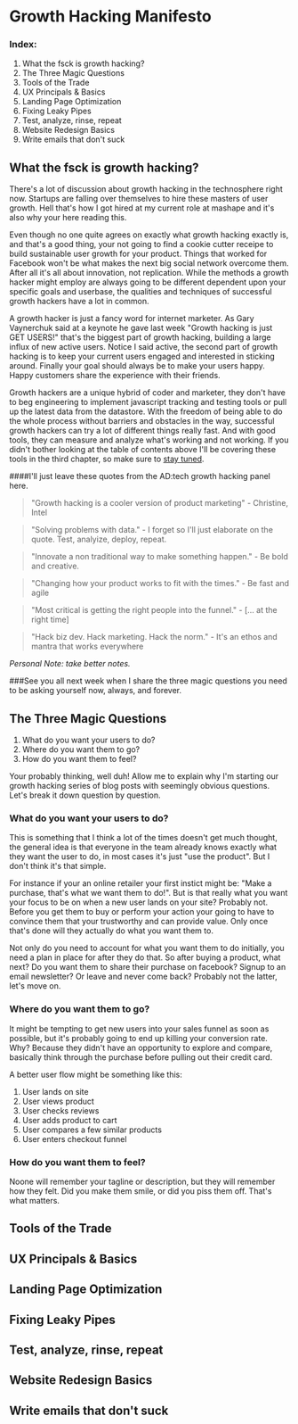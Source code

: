 # Growth Hacking Manifesto

### Index:
1. What the fsck is growth hacking?
2. The Three Magic Questions
2. Tools of the Trade
3. UX Principals & Basics
4. Landing Page Optimization
5. Fixing Leaky Pipes
6. Test, analyze, rinse, repeat
7. Website Redesign Basics
8. Write emails that don't suck

## What the fsck is growth hacking?

There's a lot of discussion about growth hacking in the technosphere right now. Startups are falling over themselves to hire these masters of user growth. Hell that's how I got hired at my current role at mashape and it's also why your here reading this.

Even though no one quite agrees on exactly what growth hacking exactly is, and that's a good thing, your not going to find a cookie cutter receipe to build sustainable user growth for your product. Things that worked for Facebook won't be what makes the next big social network overcome them.  After all it's all about innovation, not replication. While the methods a growth hacker might employ are always going to be different dependent upon your specific goals and userbase, the qualities and techniques of successful growth hackers have a lot in common.

A growth hacker is just a fancy word for internet marketer.  As Gary Vaynerchuk said at a keynote he gave last week "Growth hacking is just GET USERS!" that's the biggest part of growth hacking, building a large influx of new active users.  Notice I said active, the second part of growth hacking is to keep your current users engaged and interested in sticking around. Finally your goal should always be to make your users happy. Happy customers share the experience with their friends.

Growth hackers are a unique hybrid of coder and marketer, they don't have to beg engineering to implement javascript tracking and testing tools or pull up the latest data from the datastore. With the freedom of being able to do the whole process without barriers and obstacles in the way, successful growth hackers can try a lot of different things really fast.  And with good tools, they can measure and analyze what's working and not working. If you didn't bother looking at the table of contents above I'll be covering these tools in the third chapter, so make sure to [stay tuned](subscribelink).

####I'll just leave these quotes from the AD:tech growth hacking panel here.

>"Growth hacking is a cooler version of product marketing" - Christine, Intel

>"Solving problems with data." - I forget so I'll just elaborate on the quote. Test, analyize, deploy, repeat.

>"Innovate a non traditional way to make something happen." - Be bold and creative.

>"Changing how your product works to fit with the times." - Be fast and agile

>"Most critical is getting the right people into the funnel."  - [… at the right time] 

>"Hack biz dev. Hack marketing. Hack the norm." - It's an ethos and mantra that works everywhere

_Personal Note: take better notes._

###See you all next week when I share the three magic questions you need to be asking yourself now, always, and forever.

 

## The Three Magic Questions

1. What do you want your users to do?
2. Where do you want them to go?
3. How do you want them to feel?

Your probably thinking, well duh! Allow me to explain why I'm starting our growth hacking series of blog posts with seemingly obvious questions. Let's break it down question by question.

### What do you want your users to do?

This is something that I think a lot of the times doesn't get much thought, the general idea is that everyone in the team already knows exactly what they want the user to do, in most cases it's just "use the product". But I don't think it's that simple.

For instance if your an online retailer your first instict might be: "Make a purchase, that's what we want them to do!".  But is that really what you want your focus to be on when a new user lands on your site? Probably not. Before you get them to buy or perform your action your going to have to convince them that your trustworthy and can provide value.  Only once that's done will they actually do what you want them to.

Not only do you need to account for what you want them to do initially, you need a plan in place for after they do that. So after buying a product, what next? Do you want them to share their purchase on facebook? Signup to an email newsletter? Or leave and never come back? Probably not the latter, let's move on.

### Where do you want them to go?

It might be tempting to get new users into your sales funnel as soon as possible, but it's probably going to end up killing your conversion rate. Why? Because they didn't have an opportunity to explore and compare, basically think through the purchase before pulling out their credit card. 

A better user flow might be something like this:

1. User lands on site
2. User views product
3. User checks reviews
4. User adds product to cart
5. User compares a few similar products
6. User enters checkout funnel

### How do you want them to feel?

Noone will remember your tagline or description, but they will remember how they felt.  Did you make them smile, or did you piss them off.  That's what matters.


## Tools of the Trade

## UX Principals & Basics

## Landing Page Optimization

## Fixing Leaky Pipes

## Test, analyze, rinse, repeat

## Website Redesign Basics

## Write emails that don't suck